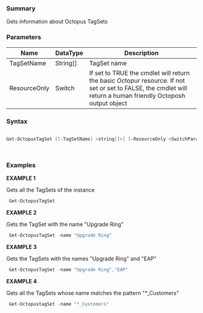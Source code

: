 ﻿
### Summary

Gets information about Octopus TagSets
### Parameters
| Name | DataType          | Description |
| ------------- | ----------- | ----------- |
| TagSetName | String[] |  TagSet name     |
| ResourceOnly | Switch |  If set to TRUE the cmdlet will return the basic Octopur resource. If not set or set to FALSE, the  cmdlet will return a human friendly Octoposh output object     |

### Syntax
``` powershell

Get-OctopusTagSet [[-TagSetName] <string[]>] [-ResourceOnly <SwitchParameter>] [<CommonParameters>]




``` 

### Examples 

**EXAMPLE 1**

Gets all the TagSets of the instance

``` powershell 
 Get-OctopusTagSet
``` 

**EXAMPLE 2**

Gets the TagSet with the name "Upgrade Ring"

``` powershell 
 Get-OctopusTagSet -name "Upgrade Ring"
``` 

**EXAMPLE 3**

Gets the TagSets with the names "Upgrade Ring" and "EAP"

``` powershell 
 Get-OctopusTagSet -name "Upgrade Ring","EAP"
``` 

**EXAMPLE 4**

Gets all the TagSets whose name matches the pattern "*_Customers"

``` powershell 
 Get-OctopustagSet -name "*_Customers"
``` 

